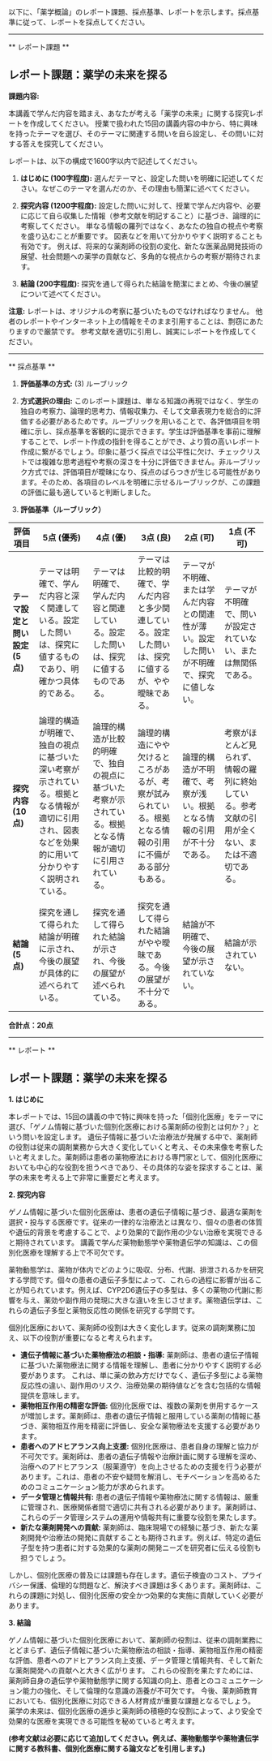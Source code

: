 以下に、「薬学概論」のレポート課題、採点基準、レポートを示します。採点基準に従って、レポートを採点してください。

---------------------------------------
** レポート課題 **

## レポート課題：薬学の未来を探る

**課題内容:**

本講義で学んだ内容を踏まえ、あなたが考える「薬学の未来」に関する探究レポートを作成してください。  授業で扱われた15回の講義内容の中から、特に興味を持ったテーマを選び、そのテーマに関連する問いを自ら設定し、その問いに対する答えを探究してください。

レポートは、以下の構成で1600字以内で記述してください。

1. **はじめに (100字程度):**  選んだテーマと、設定した問いを明確に記述してください。なぜこのテーマを選んだのか、その理由も簡潔に述べてください。

2. **探究内容 (1200字程度):**  設定した問いに対して、授業で学んだ内容や、必要に応じて自ら収集した情報（参考文献を明記すること）に基づき、論理的に考察してください。  単なる情報の羅列ではなく、あなたの独自の視点や考察を盛り込むことが重要です。  図表などを用いて分かりやすく説明することも有効です。  例えば、将来的な薬剤師の役割の変化、新たな医薬品開発技術の展望、社会問題への薬学の貢献など、多角的な視点からの考察が期待されます。

3. **結論 (200字程度):**  探究を通して得られた結論を簡潔にまとめ、今後の展望について述べてください。


**注意:**  レポートは、オリジナルの考察に基づいたものでなければなりません。  他者のレポートやインターネット上の情報をそのまま引用することは、剽窃にあたりますので厳禁です。  参考文献を適切に引用し、誠実にレポートを作成してください。


---------------------------------------
** 採点基準 **

1. **評価基準の方式:** (3) ルーブリック

2. **方式選択の理由:** このレポート課題は、単なる知識の再現ではなく、学生の独自の考察力、論理的思考力、情報収集力、そして文章表現力を総合的に評価する必要があるためです。ルーブリックを用いることで、各評価項目を明確に示し、採点基準を客観的に提示できます。学生は評価基準を事前に理解することで、レポート作成の指針を得ることができ、より質の高いレポート作成に繋がるでしょう。印象に基づく採点では公平性に欠け、チェックリストでは複雑な思考過程や考察の深さを十分に評価できません。非ルーブリック方式では、評価項目が曖昧になり、採点のばらつきが生じる可能性があります。そのため、各項目のレベルを明確に示せるルーブリックが、この課題の評価に最も適していると判断しました。


3. **評価基準（ルーブリック）**

| 評価項目 | 5点 (優秀) | 4点 (優) | 3点 (良) | 2点 (可) | 1点 (不可) |
|---|---|---|---|---|---|
| **テーマ設定と問い設定 (5点)** | テーマは明確で、学んだ内容と深く関連している。設定した問いは、探究に値するものであり、明確かつ具体的である。 | テーマは明確で、学んだ内容と関連している。設定した問いは、探究に値するものである。 | テーマは比較的明確で、学んだ内容と多少関連している。設定した問いは、探究に値するが、やや曖昧である。 | テーマが不明確、または学んだ内容との関連性が薄い。設定した問いが不明確で、探究に値しない。 | テーマが不明確で、問いが設定されていない、または無関係である。 |
| **探究内容 (10点)** | 論理的構造が明確で、独自の視点に基づいた深い考察が示されている。根拠となる情報が適切に引用され、図表などを効果的に用いて分かりやすく説明されている。 | 論理的構造が比較的明確で、独自の視点に基づいた考察が示されている。根拠となる情報が適切に引用されている。 | 論理的構造にやや欠けるところがあるが、考察が試みられている。根拠となる情報の引用に不備がある部分もある。 | 論理的構造が不明確で、考察が浅い。根拠となる情報の引用が不十分である。 | 考察がほとんど見られず、情報の羅列に終始している。参考文献の引用が全くない、または不適切である。 |
| **結論 (5点)** | 探究を通して得られた結論が明確に示され、今後の展望が具体的に述べられている。 | 探究を通して得られた結論が示され、今後の展望が述べられている。 | 探究を通して得られた結論がやや曖昧である。今後の展望が不十分である。 | 結論が不明確で、今後の展望が示されていない。 | 結論が示されていない。 |


**合計点：20点**


---------------------------------------
** レポート **
## レポート課題：薬学の未来を探る

**1. はじめに**

本レポートでは、15回の講義の中で特に興味を持った「個別化医療」をテーマに選び、「ゲノム情報に基づいた個別化医療における薬剤師の役割とは何か？」という問いを設定します。  遺伝子情報に基づいた治療法が発展する中で、薬剤師の役割は従来の調剤業務から大きく変化していくと考え、その未来像を考察したいと考えました。薬剤師は患者の薬物療法における専門家として、個別化医療においても中心的な役割を担うべきであり、その具体的な姿を探求することは、薬学の未来を考える上で非常に重要だと考えます。


**2. 探究内容**

ゲノム情報に基づいた個別化医療は、患者の遺伝子情報に基づき、最適な薬剤を選択・投与する医療です。従来の一律的な治療法とは異なり、個々の患者の体質や遺伝的背景を考慮することで、より効果的で副作用の少ない治療を実現できると期待されています。  講義で学んだ薬物動態学や薬物遺伝学の知識は、この個別化医療を理解する上で不可欠です。

薬物動態学は、薬物が体内でどのように吸収、分布、代謝、排泄されるかを研究する学問です。個々の患者の遺伝子多型によって、これらの過程に影響が出ることが知られています。例えば、CYP2D6遺伝子の多型は、多くの薬物の代謝に影響を与え、薬効や副作用の発現に大きな違いを生じさせます。薬物遺伝学は、これらの遺伝子多型と薬物反応性の関係を研究する学問です。

個別化医療において、薬剤師の役割は大きく変化します。従来の調剤業務に加え、以下の役割が重要になると考えられます。

* **遺伝子情報に基づいた薬物療法の相談・指導:** 薬剤師は、患者の遺伝子情報に基づいた薬物療法に関する情報を理解し、患者に分かりやすく説明する必要があります。  これは、単に薬の飲み方だけでなく、遺伝子多型による薬物反応性の違い、副作用のリスク、治療効果の期待値などを含む包括的な情報提供を意味します。
* **薬物相互作用の精密な評価:** 個別化医療では、複数の薬剤を併用するケースが増加します。薬剤師は、患者の遺伝子情報と服用している薬剤の情報に基づき、薬物相互作用を精密に評価し、安全な薬物療法を支援する必要があります。
* **患者へのアドヒアランス向上支援:** 個別化医療は、患者自身の理解と協力が不可欠です。薬剤師は、患者の遺伝子情報や治療計画に関する理解を深め、治療へのアドヒアランス（服薬遵守）を向上させるための支援を行う必要があります。これは、患者の不安や疑問を解消し、モチベーションを高めるためのコミュニケーション能力が求められます。
* **データ管理と情報共有:** 患者の遺伝子情報や薬物療法に関する情報は、厳重に管理され、医療関係者間で適切に共有される必要があります。薬剤師は、これらのデータ管理システムの運用や情報共有に重要な役割を果たします。
* **新たな薬剤開発への貢献:** 薬剤師は、臨床現場での経験に基づき、新たな薬剤開発や治療法の開発に貢献することも期待されます。例えば、特定の遺伝子型を持つ患者に対する効果的な薬剤の開発ニーズを研究者に伝える役割も担うでしょう。


しかし、個別化医療の普及には課題も存在します。遺伝子検査のコスト、プライバシー保護、倫理的な問題など、解決すべき課題は多くあります。薬剤師は、これらの課題に対処し、個別化医療の安全かつ効果的な実施に貢献していく必要があります。


**3. 結論**

ゲノム情報に基づいた個別化医療において、薬剤師の役割は、従来の調剤業務にとどまらず、遺伝子情報に基づいた薬物療法の相談・指導、薬物相互作用の精密な評価、患者へのアドヒアランス向上支援、データ管理と情報共有、そして新たな薬剤開発への貢献へと大きく広がります。  これらの役割を果たすためには、薬剤師自身の遺伝学や薬物動態学に関する知識の向上、患者とのコミュニケーション能力の強化、そして倫理的な意識の涵養が不可欠です。  今後、薬剤師教育においても、個別化医療に対応できる人材育成が重要な課題となるでしょう。  薬学の未来は、個別化医療の進歩と薬剤師の積極的な役割によって、より安全で効果的な医療を実現できる可能性を秘めていると考えます。


**(参考文献は必要に応じて追加してください。例えば、薬物動態学や薬物遺伝学に関する教科書、個別化医療に関する論文などを引用します。)**


